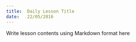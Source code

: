 ```yaml
---
title:  Daily Lesson Title
date:   22/05/2016
---
```


Write lesson contents using Markdown format here
